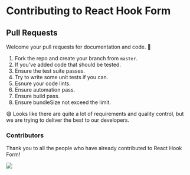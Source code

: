 # Contributing to React Hook Form

## Pull Requests

Welcome your pull requests for documentation and code. 🙏

1. Fork the repo and create your branch from `master`.
2. If you've added code that should be tested.
3. Ensure the test suite passes.
4. Try to write some unit tests if you can.
5. Esnure your code lints.
6. Ensure automation pass.
7. Ensure build pass.
8. Ensure bundleSize not exceed the limit.

😅 Looks like there are quite a lot of requirements and quality control, but we are trying to deliver the best to our developers.

### Contributors

Thank you to all the people who have already contributed to React Hook Form!

<img src="https://opencollective.com/react-hook-form/contributors.svg?width=890" />
